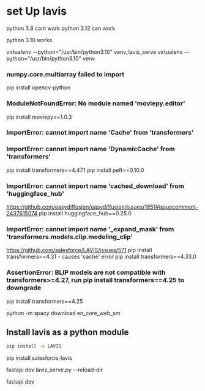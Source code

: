 # set Up lavis

python 3.8 cant work
python 3.12 can work

python 3.10 works

virtualenv --python="/usr/bin/python3.10" venv_lavis_serve
virtualenv --python="/usr/bin/python3.10" venv

### numpy.core.multiarray failed to import
pip install opencv-python
<!-- pip install imageio==1.1.3 -->

### ModuleNotFoundError: No module named 'moviepy.editor'
pip install moviepy==1.0.3

### ImportError: cannot import name 'Cache' from 'transformers'
### ImportError: cannot import name 'DynamicCache' from 'transformers'
pip install transformers==4.47.1
pip install peft==0.10.0

### ImportError: cannot import name 'cached_download' from 'huggingface_hub'
https://github.com/easydiffusion/easydiffusion/issues/1851#issuecomment-2437615074
pip install huggingface_hub==0.25.0

### ImportError: cannot import name '_expand_mask' from 'transformers.models.clip.modeling_clip'
https://github.com/salesforce/LAVIS/issues/571
pip install transformers==4.31 - causes 'cache' error
pip install transformers==4.33.0

### AssertionError: BLIP models are not compatible with transformers>=4.27, run pip install transformers==4.25 to downgrade
pip install transformers==4.25

python -m spacy download en_core_web_sm

## Install lavis as a python module
```bash
pip install -e LAVIS
```

pip install salesforce-lavis

fastapi dev lavis_serve.py --reload-dir

fastapi dev 

